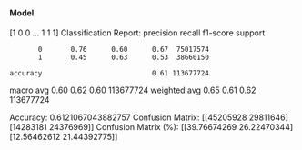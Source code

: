 #### Model
[1 0 0 ... 1 1 1]
Classification Report:
              precision    recall  f1-score   support

           0       0.76      0.60      0.67  75017574
           1       0.45      0.63      0.53  38660150

    accuracy                           0.61 113677724
   macro avg       0.60      0.62      0.60 113677724
weighted avg       0.65      0.61      0.62 113677724

Accuracy: 0.6121067043882757
Confusion Matrix:
[[45205928 29811646]
 [14283181 24376969]]
Confusion Matrix (%):
[[39.76674269 26.22470344]
 [12.56462612 21.44392775]]
